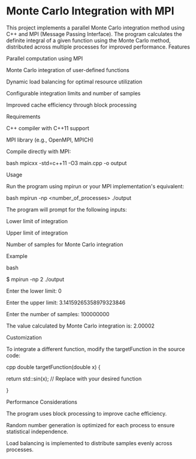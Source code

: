 # Monte Carlo Integration with MPI

This project implements a parallel Monte Carlo integration method using C++ and MPI (Message Passing Interface). The program calculates the definite integral of a given function using the Monte Carlo method, distributed across multiple processes for improved performance.
Features

  Parallel computation using MPI

  Monte Carlo integration of user-defined functions

  Dynamic load balancing for optimal resource utilization

  Configurable integration limits and number of samples

  Improved cache efficiency through block processing

Requirements

  C++ compiler with C++11 support

  MPI library (e.g., OpenMPI, MPICH)


Compile directly with MPI:

bash
mpicxx -std=c++11 -O3 main.cpp -o output

Usage

Run the program using mpirun or your MPI implementation's equivalent:

bash
mpirun -np <number_of_processes> ./output

The program will prompt for the following inputs:

  Lower limit of integration

  Upper limit of integration

  Number of samples for Monte Carlo integration

Example

bash

$ mpirun -np 2 ./output

Enter the lower limit: 0

Enter the upper limit: 3.14159265358979323846                

Enter the number of samples: 100000000

The value calculated by Monte Carlo integration is: 2.00002

Customization

To integrate a different function, modify the targetFunction in the source code:

cpp
double targetFunction(double x) {

  return std::sin(x); // Replace with your desired function

}

Performance Considerations

  The program uses block processing to improve cache efficiency.

  Random number generation is optimized for each process to ensure statistical independence.

  Load balancing is implemented to distribute samples evenly across processes.


